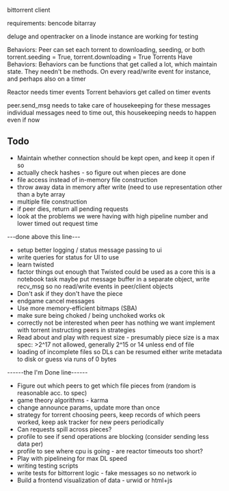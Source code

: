 bittorrent client

requirements:
bencode
bitarray

deluge and opentracker on a linode instance are working for testing

Behaviors:
Peer can set each torrent to downloading, seeding, or both
torrent.seeding = True, torrent.downloading = True
Torrents Have Behaviors:
Behaviors can be functions that get called a lot, which
maintain state. They needn't be methods. On every read/write event
for instance, and perhaps also on a timer

Reactor needs timer events
Torrent behaviors get called on timer events

peer.send_msg needs to take care of housekeeping for these messages
individual messages need to time out, this housekeeping needs to
happen even if now 

Todo
----

* Maintain whether connection should be kept open, and keep it open if so
* actually check hashes - so figure out when pieces are done
* file access instead of in-memory file construction
* throw away data in memory after write (need to use representation
    other than a byte array
* multiple file construction
* if peer dies, return all pending requests
* look at the problems we were having with high pipeline number
    and lower timed out request time

---done above this line---

* setup better logging / status message passing to ui
* write queries for status for UI to use
* learn twisted
* factor things out enough that Twisted could be used as a core
    this is a notebook task
    maybe put message buffer in a separate object, write recv_msg
    so no read/write events in peer/client objects
* Don't ask if they don't have the piece
* endgame cancel messages
* Use more memory-efficient bitmaps (SBA)
* make sure being choked / being unchoked works ok
* correctly not be interested when peer has nothing we want
    implement with torrent instructing peers in strategies
* Read about and play with request size - presumably piece size is a max
    spec: >2^17 not allowed, generally 2^15 or 14 unless end of file
* loading of incomplete files so DLs can be resumed
    either write metadata to disk or guess via runs of 0 bytes

------the I'm Done line------

* Figure out which peers to get which file pieces from
    (random is reasonable acc. to spec)
* game theory algorithms - karma
* change announce params, update more than once
* strategy for torrent choosing peers, keep records of which peers worked, keep
    ask tracker for new peers periodically
* Can requests spill across pieces?
* profile to see if send operations are blocking (consider sending less data per)
* profile to see where cpu is going - are reactor timeouts too short?
* Play with pipelineing for max DL speed
* writing testing scripts
* write tests for bittorrent logic - fake messages so no network io
* Build a frontend visualization of data - urwid or html+js
